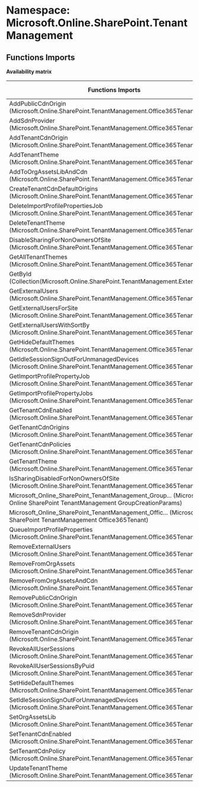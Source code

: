 # Namespace: Microsoft.Online.SharePoint.TenantManagement

## Functions Imports

**Availability matrix**

Functions Imports | SPO | SP 2019 | SP 2016 | SP 2013
----------|-----|---------|---------|--------
AddPublicCdnOrigin (Microsoft.Online.SharePoint.TenantManagement.Office365Tenant) | ✔ | ✖ | ✖ | ✖
AddSdnProvider (Microsoft.Online.SharePoint.TenantManagement.Office365Tenant) | ✔ | ✖ | ✖ | ✖
AddTenantCdnOrigin (Microsoft.Online.SharePoint.TenantManagement.Office365Tenant) | ✔ | ✖ | ✖ | ✖
AddTenantTheme (Microsoft.Online.SharePoint.TenantManagement.Office365Tenant) | ✔ | ✖ | ✖ | ✖
AddToOrgAssetsLibAndCdn (Microsoft.Online.SharePoint.TenantManagement.Office365Tenant) | ✔ | ✖ | ✖ | ✖
CreateTenantCdnDefaultOrigins (Microsoft.Online.SharePoint.TenantManagement.Office365Tenant) | ✔ | ✖ | ✖ | ✖
DeleteImportProfilePropertiesJob (Microsoft.Online.SharePoint.TenantManagement.Office365Tenant) | ✔ | ✖ | ✖ | ✖
DeleteTenantTheme (Microsoft.Online.SharePoint.TenantManagement.Office365Tenant) | ✔ | ✖ | ✖ | ✖
DisableSharingForNonOwnersOfSite (Microsoft.Online.SharePoint.TenantManagement.Office365Tenant) | ✔ | ✖ | ✖ | ✖
GetAllTenantThemes (Microsoft.Online.SharePoint.TenantManagement.Office365Tenant) | ✔ | ✖ | ✖ | ✖
GetById (Collection(Microsoft.Online.SharePoint.TenantManagement.ExternalUser)) | ✔ | ✖ | ✖ | ✖
GetExternalUsers (Microsoft.Online.SharePoint.TenantManagement.Office365Tenant) | ✔ | ✖ | ✖ | ✖
GetExternalUsersForSite (Microsoft.Online.SharePoint.TenantManagement.Office365Tenant) | ✔ | ✖ | ✖ | ✖
GetExternalUsersWithSortBy (Microsoft.Online.SharePoint.TenantManagement.Office365Tenant) | ✔ | ✖ | ✖ | ✖
GetHideDefaultThemes (Microsoft.Online.SharePoint.TenantManagement.Office365Tenant) | ✔ | ✖ | ✖ | ✖
GetIdleSessionSignOutForUnmanagedDevices (Microsoft.Online.SharePoint.TenantManagement.Office365Tenant) | ✔ | ✖ | ✖ | ✖
GetImportProfilePropertyJob (Microsoft.Online.SharePoint.TenantManagement.Office365Tenant) | ✔ | ✖ | ✖ | ✖
GetImportProfilePropertyJobs (Microsoft.Online.SharePoint.TenantManagement.Office365Tenant) | ✔ | ✖ | ✖ | ✖
GetTenantCdnEnabled (Microsoft.Online.SharePoint.TenantManagement.Office365Tenant) | ✔ | ✖ | ✖ | ✖
GetTenantCdnOrigins (Microsoft.Online.SharePoint.TenantManagement.Office365Tenant) | ✔ | ✖ | ✖ | ✖
GetTenantCdnPolicies (Microsoft.Online.SharePoint.TenantManagement.Office365Tenant) | ✔ | ✖ | ✖ | ✖
GetTenantTheme (Microsoft.Online.SharePoint.TenantManagement.Office365Tenant) | ✔ | ✖ | ✖ | ✖
IsSharingDisabledForNonOwnersOfSite (Microsoft.Online.SharePoint.TenantManagement.Office365Tenant) | ✔ | ✖ | ✖ | ✖
<span title="Microsoft_Online_SharePoint_TenantManagement_GroupCreationParams">Microsoft_Online_SharePoint_TenantManagement_Group...</span> (Microsoft Online SharePoint TenantManagement GroupCreationParams) | ✔ | ✖ | ✖ | ✖
<span title="Microsoft_Online_SharePoint_TenantManagement_Office365Tenant">Microsoft_Online_SharePoint_TenantManagement_Offic...</span> (Microsoft Online SharePoint TenantManagement Office365Tenant) | ✔ | ✖ | ✖ | ✖
QueueImportProfileProperties (Microsoft.Online.SharePoint.TenantManagement.Office365Tenant) | ✔ | ✖ | ✖ | ✖
RemoveExternalUsers (Microsoft.Online.SharePoint.TenantManagement.Office365Tenant) | ✔ | ✖ | ✖ | ✖
RemoveFromOrgAssets (Microsoft.Online.SharePoint.TenantManagement.Office365Tenant) | ✔ | ✖ | ✖ | ✖
RemoveFromOrgAssetsAndCdn (Microsoft.Online.SharePoint.TenantManagement.Office365Tenant) | ✔ | ✖ | ✖ | ✖
RemovePublicCdnOrigin (Microsoft.Online.SharePoint.TenantManagement.Office365Tenant) | ✔ | ✖ | ✖ | ✖
RemoveSdnProvider (Microsoft.Online.SharePoint.TenantManagement.Office365Tenant) | ✔ | ✖ | ✖ | ✖
RemoveTenantCdnOrigin (Microsoft.Online.SharePoint.TenantManagement.Office365Tenant) | ✔ | ✖ | ✖ | ✖
RevokeAllUserSessions (Microsoft.Online.SharePoint.TenantManagement.Office365Tenant) | ✔ | ✖ | ✖ | ✖
RevokeAllUserSessionsByPuid (Microsoft.Online.SharePoint.TenantManagement.Office365Tenant) | ✔ | ✖ | ✖ | ✖
SetHideDefaultThemes (Microsoft.Online.SharePoint.TenantManagement.Office365Tenant) | ✔ | ✖ | ✖ | ✖
SetIdleSessionSignOutForUnmanagedDevices (Microsoft.Online.SharePoint.TenantManagement.Office365Tenant) | ✔ | ✖ | ✖ | ✖
SetOrgAssetsLib (Microsoft.Online.SharePoint.TenantManagement.Office365Tenant) | ✔ | ✖ | ✖ | ✖
SetTenantCdnEnabled (Microsoft.Online.SharePoint.TenantManagement.Office365Tenant) | ✔ | ✖ | ✖ | ✖
SetTenantCdnPolicy (Microsoft.Online.SharePoint.TenantManagement.Office365Tenant) | ✔ | ✖ | ✖ | ✖
UpdateTenantTheme (Microsoft.Online.SharePoint.TenantManagement.Office365Tenant) | ✔ | ✖ | ✖ | ✖
